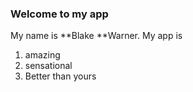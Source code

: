 ### Welcome to my app

My name is **Blake **Warner. 
My app is 
1. amazing
2. sensational
3. Better than yours